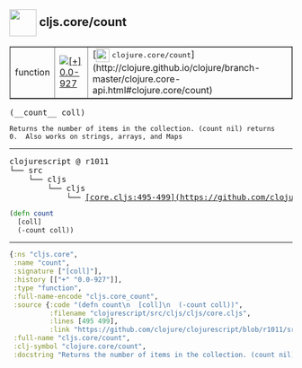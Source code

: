 ## <img width="48px" valign="middle" src="http://i.imgur.com/Hi20huC.png"> cljs.core/count

 <table border="1">
<tr>
<td>function</td>
<td><a href="https://github.com/cljsinfo/api-refs/tree/0.0-927"><img valign="middle" alt="[+] 0.0-927" src="https://img.shields.io/badge/+-0.0--927-lightgrey.svg"></a> </td>
<td>
[<img height="24px" valign="middle" src="http://i.imgur.com/1GjPKvB.png"> <samp>clojure.core/count</samp>](http://clojure.github.io/clojure/branch-master/clojure.core-api.html#clojure.core/count)
</td>
</tr>
</table>

 <samp>
(__count__ coll)<br>
</samp>

```
Returns the number of items in the collection. (count nil) returns
0.  Also works on strings, arrays, and Maps
```

---

 <pre>
clojurescript @ r1011
└── src
    └── cljs
        └── cljs
            └── <ins>[core.cljs:495-499](https://github.com/clojure/clojurescript/blob/r1011/src/cljs/cljs/core.cljs#L495-L499)</ins>
</pre>

```clj
(defn count
  [coll]
  (-count coll))
```


---

```clj
{:ns "cljs.core",
 :name "count",
 :signature ["[coll]"],
 :history [["+" "0.0-927"]],
 :type "function",
 :full-name-encode "cljs.core_count",
 :source {:code "(defn count\n  [coll]\n  (-count coll))",
          :filename "clojurescript/src/cljs/cljs/core.cljs",
          :lines [495 499],
          :link "https://github.com/clojure/clojurescript/blob/r1011/src/cljs/cljs/core.cljs#L495-L499"},
 :full-name "cljs.core/count",
 :clj-symbol "clojure.core/count",
 :docstring "Returns the number of items in the collection. (count nil) returns\n0.  Also works on strings, arrays, and Maps"}

```
